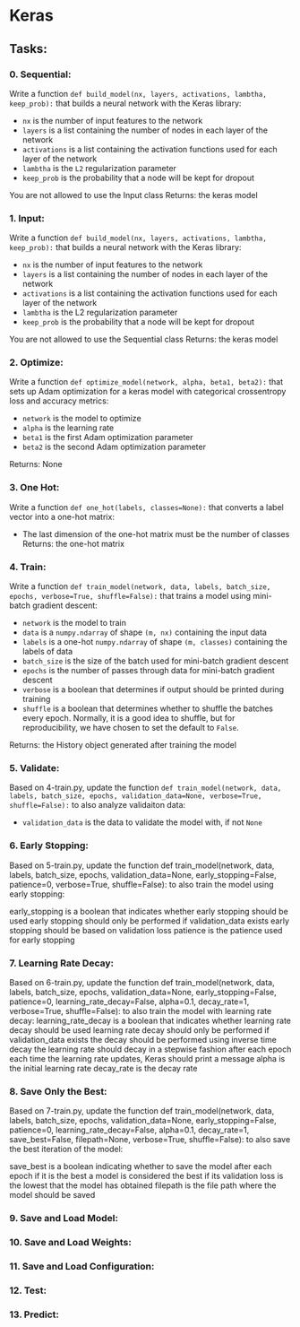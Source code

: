 # Keras

## Tasks:

### 0. Sequential:
Write a function `def build_model(nx, layers, activations, lambtha, keep_prob):` that builds a neural network with the Keras library:

* ``nx`` is the number of input features to the network
* ``layers`` is a list containing the number of nodes in each layer of the network
* ``activations`` is a list containing the activation functions used for each layer of the network
* ``lambtha`` is the ``L2`` regularization parameter
* ``keep_prob`` is the probability that a node will be kept for dropout

You are not allowed to use the Input class
Returns: the keras model

### 1. Input:
Write a function ``def build_model(nx, layers, activations, lambtha, keep_prob):`` that builds a neural network with the Keras library:
- ``nx`` is the number of input features to the network
- ``layers`` is a list containing the number of nodes in each layer of the network
- ``activations`` is a list containing the activation functions used for each layer of the network
- ``lambtha`` is the L2 regularization parameter
- ``keep_prob`` is the probability that a node will be kept for dropout

You are not allowed to use the Sequential class
Returns: the keras model

### 2. Optimize:
Write a function ``def optimize_model(network, alpha, beta1, beta2):`` that sets up Adam optimization for a keras model with categorical crossentropy loss and accuracy metrics:
- ``network`` is the model to optimize
- ``alpha`` is the learning rate
- ``beta1`` is the first Adam optimization parameter
- ``beta2`` is the second Adam optimization parameter

Returns: None

### 3. One Hot:
Write a function ``def one_hot(labels, classes=None):`` that converts a label vector into a one-hot matrix:
- The last dimension of the one-hot matrix must be the number of classes
Returns: the one-hot matrix

### 4. Train:
Write a function ``def train_model(network, data, labels, batch_size, epochs, verbose=True, shuffle=False):`` that trains a model using mini-batch gradient descent:
- ``network`` is the model to train
- ``data`` is a ``numpy.ndarray`` of shape ``(m, nx)`` containing the input data
- ``labels`` is a one-hot ``numpy.ndarray`` of shape ``(m, classes)`` containing the labels of data
- ``batch_size`` is the size of the batch used for mini-batch gradient descent
- ``epochs`` is the number of passes through data for mini-batch gradient descent
- ``verbose`` is a boolean that determines if output should be printed during training
- ``shuffle`` is a boolean that determines whether to shuffle the batches every epoch. Normally, it is a good idea to shuffle, but for reproducibility, we have chosen to set the default to ``False``.

Returns: the History object generated after training the model

### 5. Validate:
Based on 4-train.py, update the function ``def train_model(network, data, labels, batch_size, epochs, validation_data=None, verbose=True, shuffle=False):`` to also analyze validaiton data:

- ``validation_data`` is the data to validate the model with, if not ``None``

### 6. Early Stopping:
Based on 5-train.py, update the function def train_model(network, data, labels, batch_size, epochs, validation_data=None, early_stopping=False, patience=0, verbose=True, shuffle=False): to also train the model using early stopping:

early_stopping is a boolean that indicates whether early stopping should be used
early stopping should only be performed if validation_data exists
early stopping should be based on validation loss
patience is the patience used for early stopping

### 7. Learning Rate Decay:
Based on 6-train.py, update the function def train_model(network, data, labels, batch_size, epochs, validation_data=None, early_stopping=False, patience=0, learning_rate_decay=False, alpha=0.1, decay_rate=1, verbose=True, shuffle=False): to also train the model with learning rate decay:
learning_rate_decay is a boolean that indicates whether learning rate decay should be used
learning rate decay should only be performed if validation_data exists
the decay should be performed using inverse time decay
the learning rate should decay in a stepwise fashion after each epoch
each time the learning rate updates, Keras should print a message
alpha is the initial learning rate
decay_rate is the decay rate

### 8. Save Only the Best:
Based on 7-train.py, update the function def train_model(network, data, labels, batch_size, epochs, validation_data=None, early_stopping=False, patience=0, learning_rate_decay=False, alpha=0.1, decay_rate=1, save_best=False, filepath=None, verbose=True, shuffle=False): to also save the best iteration of the model:

save_best is a boolean indicating whether to save the model after each epoch if it is the best
a model is considered the best if its validation loss is the lowest that the model has obtained
filepath is the file path where the model should be saved

### 9. Save and Load Model:
### 10. Save and Load Weights:
### 11. Save and Load Configuration:
### 12. Test:
### 13. Predict:
